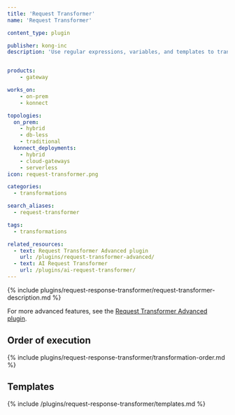 ```yaml
---
title: 'Request Transformer'
name: 'Request Transformer'

content_type: plugin

publisher: kong-inc
description: 'Use regular expressions, variables, and templates to transform requests'


products:
    - gateway

works_on:
    - on-prem
    - konnect

topologies:
  on_prem:
    - hybrid
    - db-less
    - traditional
  konnect_deployments:
    - hybrid
    - cloud-gateways
    - serverless
icon: request-transformer.png

categories:
  - transformations

search_aliases:
  - request-transformer

tags:
  - transformations

related_resources:
  - text: Request Transformer Advanced plugin
    url: /plugins/request-transformer-advanced/
  - text: AI Request Transformer
    url: /plugins/ai-request-transformer/
---
```


{% include plugins/request-response-transformer/request-transformer-description.md %}

For more advanced features, see the [Request Transformer Advanced plugin](/plugins/request-transformer-advanced/).

## Order of execution

{% include plugins/request-response-transformer/transformation-order.md %}

## Templates

{% include /plugins/request-response-transformer/templates.md %}

